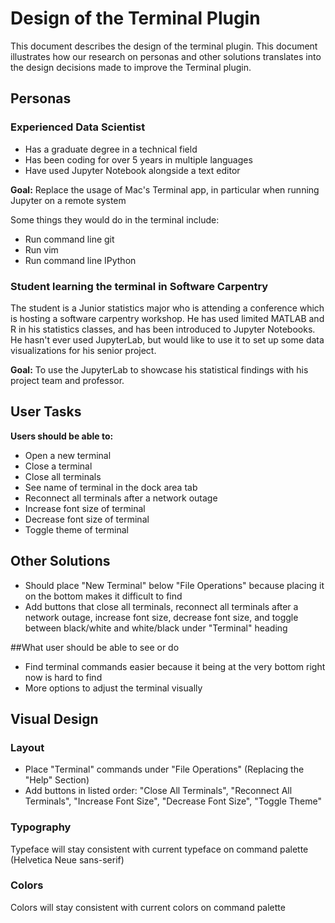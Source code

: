 # Design of the Terminal Plugin

This document describes the design of the terminal plugin. This document illustrates how our research on personas and other
solutions translates into the design decisions made to improve the Terminal plugin.

## Personas

### Experienced Data Scientist

* Has a graduate degree in a technical field
* Has been coding for over 5 years in multiple languages
* Have used Jupyter Notebook alongside a text editor

**Goal:** Replace the usage of Mac's Terminal app, in particular when running Jupyter on a remote system

Some things they would do in the terminal include:
* Run command line git
* Run vim
* Run command line IPython

### Student learning the terminal in Software Carpentry

The student is a Junior statistics major who is attending a conference which is hosting a software carpentry workshop. He has used
limited MATLAB and R in his statistics classes, and has been introduced to Jupyter Notebooks. He hasn't ever used JupyterLab,
but would like to use it to set up some data visualizations for his senior project.

**Goal:** To use the JupyterLab to showcase his statistical findings with his project team and professor.

## User Tasks

**Users should be able to:**

* Open a new terminal
* Close a terminal
* Close all terminals
* See name of terminal in the dock area tab
* Reconnect all terminals after a network outage
* Increase font size of terminal
* Decrease font size of terminal
* Toggle theme of terminal

## Other Solutions

* Should place "New Terminal" below "File Operations" because placing it on the bottom makes it difficult to find
* Add buttons that close all terminals, reconnect all terminals after a network outage, increase font size, decrease font size,
and toggle between black/white and white/black under "Terminal" heading

##What user should be able to see or do

* Find terminal commands easier because it being at the very bottom right now is hard to find
* More options to adjust the terminal visually

## Visual Design

### Layout

* Place "Terminal" commands under "File Operations" (Replacing the "Help" Section)
* Add buttons in listed order: "Close All Terminals", "Reconnect All Terminals", "Increase Font Size", "Decrease Font Size",
"Toggle Theme"

### Typography

Typeface will stay consistent with current typeface on command palette (Helvetica Neue sans-serif)

### Colors

Colors will stay consistent with current colors on command palette
